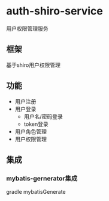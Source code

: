 # auth-shiro-service
用户权限管理服务

## 框架
基于shiro用户权限管理


## 功能
- 用户注册
- 用户登录
  - 用户名/密码登录
  - token登录
- 用户角色管理
- 用户权限管理


## 集成
### mybatis-gernerator集成
gradle mybatisGenerate
